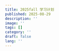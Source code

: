 ```yaml
---
title: 2025fall 学习计划
published: 2025-08-29
description: ''
image: ''
tags: []
category: ''
draft: false 
lang: ''
---
```

